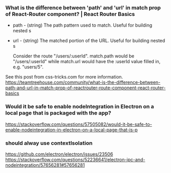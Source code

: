 ### What is the difference between 'path' and 'url' in match prop of React-Router <Route> component? | React Router Basics

- path - (string) The path pattern used to match. Useful for building nested <Route>s
- url - (string) The matched portion of the URL. Useful for building nested <Link>s

  Consider the route "/users/:userId". match.path would be "/users/:userId" while match.url would have the :userId value filled in, e.g. "users/5".

See this post from css-tricks.com for more information.
https://teamtreehouse.com/community/what-is-the-difference-between-path-and-url-in-match-prop-of-reactrouter-route-component-react-router-basics

### Would it be safe to enable nodeIntegration in Electron on a local page that is packaged with the app?

https://stackoverflow.com/questions/57505082/would-it-be-safe-to-enable-nodeintegration-in-electron-on-a-local-page-that-is-p

### should alway use contextIsolation

https://github.com/electron/electron/issues/23506
https://stackoverflow.com/questions/52236641/electron-ipc-and-nodeintegration/57656281#57656281
